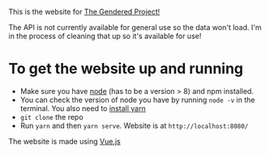 This is the website for [The Gendered Project!](https://genderedproject.org/)

The API is not currently available for general use so the data won't load. I'm in the process of cleaning that up so it's available for use! 

# To get the website up and running

- Make sure you have [node](https://nodejs.org/en/download/) (has to be a version > 8) and npm installed.
- You can check the version of node you have by running `node -v` in the terminal. You also need to [install yarn](https://yarnpkg.com/lang/en/docs/install/#mac-stable)
- `git clone` the repo
- Run `yarn` and then `yarn serve`. Website is at `http://localhost:8080/`

The website is made using [Vue.js](https://vuejs.org/)

